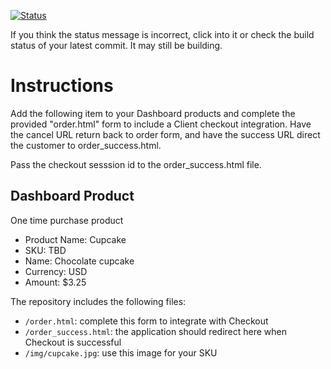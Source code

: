 [![Status](https://img.shields.io/badge/status-SUBMITTABLE%20COMMIT:%2019128048db1dfefb960e46b9b5e7406ffc553991-brightgreen.svg)](https://github.com/andremcb/bakery_scaffold_AApE3fQi8zR0pcdo/commit/19128048db1dfefb960e46b9b5e7406ffc553991)



















































































































If you think the status message is incorrect, click into it or check the build status of your latest commit. It may still be building.

# Instructions 

Add the following item to your Dashboard products and complete the provided "order.html" form to include a Client checkout integration. Have the cancel URL return back to order form, and have the success URL direct the customer to order_success.html. 

Pass the checkout sesssion id to the order_success.html file.

## Dashboard Product
One time purchase product
* Product Name: Cupcake
* SKU: TBD
* Name: Chocolate cupcake
* Currency: USD
* Amount: $3.25

The repository includes the following files:
* `/order.html`: complete this form to integrate with Checkout
* `/order_success.html`: the application should redirect here when Checkout is successful
* `/img/cupcake.jpg`: use this image for your SKU
